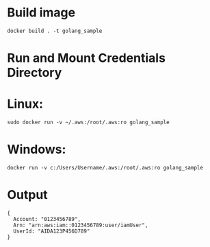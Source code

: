 # Build image
`docker build . -t golang_sample`

# Run and Mount Credentials Directory
# Linux: 
`sudo docker run -v ~/.aws:/root/.aws:ro golang_sample`

# Windows:
`docker run -v c:/Users/Username/.aws:/root/.aws:ro golang_sample`

# Output
```
{
  Account: "0123456789",
  Arn: "arn:aws:iam::0123456789:user/iamUser",
  UserId: "AIDA123P456D789"
}
```
